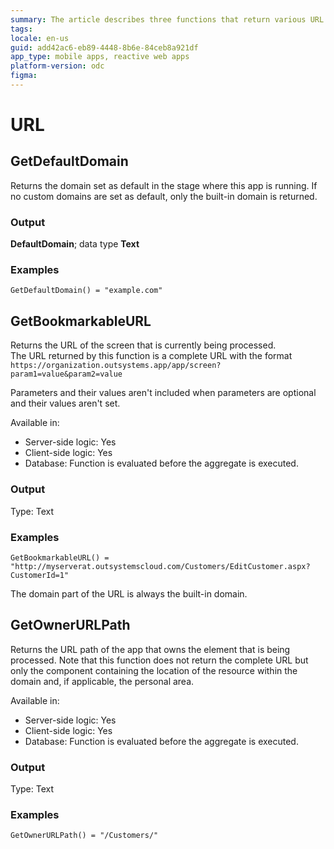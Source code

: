 ```yaml
---
summary: The article describes three functions that return various URL components for an app, including the default domain, a bookmarkable URL, and the URL path of the app owner
tags:
locale: en-us
guid: add42ac6-eb89-4448-8b6e-84ceb8a921df
app_type: mobile apps, reactive web apps
platform-version: odc
figma:
---
```

# URL

## GetDefaultDomain

Returns the domain set as default in the stage where this app is running. If no custom domains are set as default, only the built-in domain is returned.  

### Output

**DefaultDomain**; data type **Text**

### Examples

```
GetDefaultDomain() = "example.com"
```

## GetBookmarkableURL

Returns the URL of the screen that is currently being processed.  
The URL returned by this function is a complete URL with the format `https://organization.outsystems.app/app/screen?param1=value&param2=value`

Parameters and their values aren't included when parameters are optional and their values aren't set.  

Available in:  

  * Server-side logic: Yes
  * Client-side logic: Yes
  * Database: Function is evaluated before the aggregate is executed.

### Output

Type: Text  

### Examples

```
GetBookmarkableURL() = "http://myserverat.outsystemscloud.com/Customers/EditCustomer.aspx?CustomerId=1"
```

<div class="info" markdown="1">

The domain part of the URL is always the built-in domain.

</div>

## GetOwnerURLPath

Returns the URL path of the app that owns the element that is being processed. Note that this function does not return the complete URL but only the component containing the location of the resource within the domain and, if applicable, the personal area.  

Available in:  

  * Server-side logic: Yes
  * Client-side logic: Yes
  * Database: Function is evaluated before the aggregate is executed.

### Output

Type: Text  

### Examples

```
GetOwnerURLPath() = "/Customers/"
```

